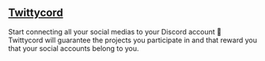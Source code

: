 ## [Twittycord](https://twittycord.com)

Start connecting all your social medias to your Discord account 🎉   
Twittycord will guarantee the projects you participate in and that reward you that your social accounts belong to you.
